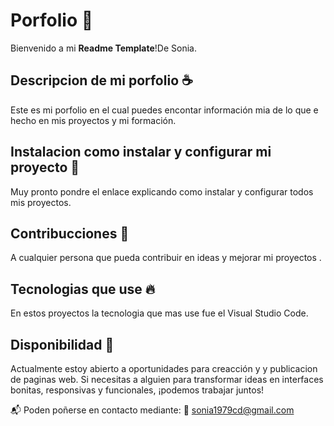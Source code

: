 # Porfolio 📜
Bienvenido a mi  **Readme Template**!De Sonia.

## Descripcion de mi porfolio ☕️
Este es mi porfolio en el cual puedes encontar información mia de lo que e hecho en mis proyectos y mi formación.

## Instalacion  como instalar y configurar mi proyecto 🎉
Muy pronto pondre el enlace  explicando como instalar  y configurar todos mis proyectos.

## Contribucciones 🦄
A cualquier persona  que pueda contribuir en  ideas y mejorar  mi proyectos .

## Tecnologias  que use  🔥
En estos proyectos la tecnologia  que  mas use fue el Visual Studio Code.

## Disponibilidad  🚀
Actualmente estoy abierto a oportunidades para creacción y y publicacion de paginas  web. Si necesitas a alguien para transformar ideas en interfaces bonitas, responsivas y funcionales, ¡podemos trabajar juntos!

📬 Poden poñerse en contacto mediante:
📧 sonia1979cd@gmail.com

